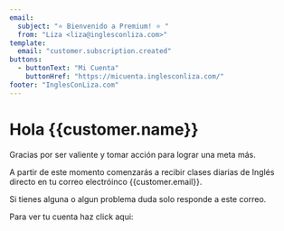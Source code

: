 ```yaml
---
email:
  subject: "⭐️ Bienvenido a Premium! ⭐️ "
  from: "Liza <liza@inglesconliza.com>"
template:
  email: "customer.subscription.created"
buttons:
  - buttonText: "Mi Cuenta"
    buttonHref: "https://micuenta.inglesconliza.com/"
footer: "InglesConLiza.com"
---
```


# Hola {{customer.name}}

Gracias por ser valiente y tomar acción para lograr una meta más.

A partir de este momento comenzarás a recibir clases diarias de Inglés directo en tu correo electróinco {{customer.email}}.

Si tienes alguna o algun problema duda solo responde a este correo.

Para ver tu cuenta haz click aqui:
